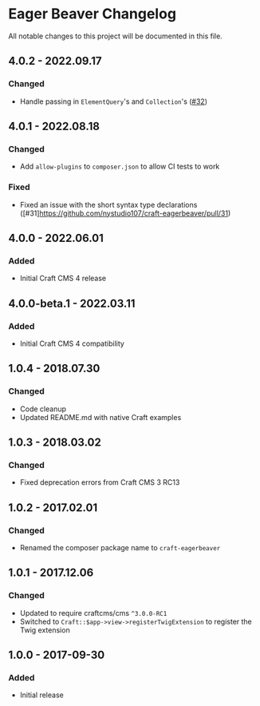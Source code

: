 # Eager Beaver Changelog

All notable changes to this project will be documented in this file.

## 4.0.2 - 2022.09.17
### Changed
* Handle passing in `ElementQuery`'s and `Collection`'s ([#32](https://github.com/nystudio107/craft-eagerbeaver/issues/32))

## 4.0.1 - 2022.08.18
### Changed
* Add `allow-plugins` to `composer.json` to allow CI tests to work

### Fixed
* Fixed an issue with the short syntax type declarations ([#31]https://github.com/nystudio107/craft-eagerbeaver/pull/31)

## 4.0.0 - 2022.06.01
### Added
* Initial Craft CMS 4 release

## 4.0.0-beta.1 - 2022.03.11

### Added

* Initial Craft CMS 4 compatibility

## 1.0.4 - 2018.07.30
### Changed
* Code cleanup
* Updated README.md with native Craft examples

## 1.0.3 - 2018.03.02
### Changed
* Fixed deprecation errors from Craft CMS 3 RC13

## 1.0.2 - 2017.02.01
### Changed
* Renamed the composer package name to `craft-eagerbeaver`

## 1.0.1 - 2017.12.06
### Changed
* Updated to require craftcms/cms `^3.0.0-RC1`
* Switched to `Craft::$app->view->registerTwigExtension` to register the Twig extension

## 1.0.0 - 2017-09-30
### Added
- Initial release
